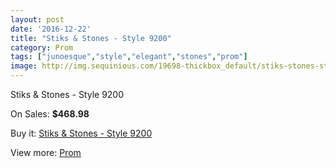 ```yaml
---
layout: post
date: '2016-12-22'
title: "Stiks & Stones - Style 9200"
category: Prom
tags: ["junoesque","style","elegant","stones","prom"]
image: http://img.sequinious.com/19698-thickbox_default/stiks-stones-style-9200.jpg
---
```

Stiks & Stones - Style 9200

On Sales: **$468.98**
<a href="https://www.sequinious.com/prom/8892-stiks-stones-style-9200.html"><amp-img layout="responsive" width="600" height="600" src="//img.sequinious.com/19698-thickbox_default/stiks-stones-style-9200.jpg" alt="Stiks & Stones - Style 9200 0" /></a>
<a href="https://www.sequinious.com/prom/8892-stiks-stones-style-9200.html"><amp-img layout="responsive" width="600" height="600" src="//img.sequinious.com/19700-thickbox_default/stiks-stones-style-9200.jpg" alt="Stiks & Stones - Style 9200 1" /></a>
<a href="https://www.sequinious.com/prom/8892-stiks-stones-style-9200.html"><amp-img layout="responsive" width="600" height="600" src="//img.sequinious.com/19699-thickbox_default/stiks-stones-style-9200.jpg" alt="Stiks & Stones - Style 9200 2" /></a>

Buy it: [Stiks & Stones - Style 9200](https://www.sequinious.com/prom/8892-stiks-stones-style-9200.html "Stiks & Stones - Style 9200")

View more: [Prom](https://www.sequinious.com/7-prom "Prom")